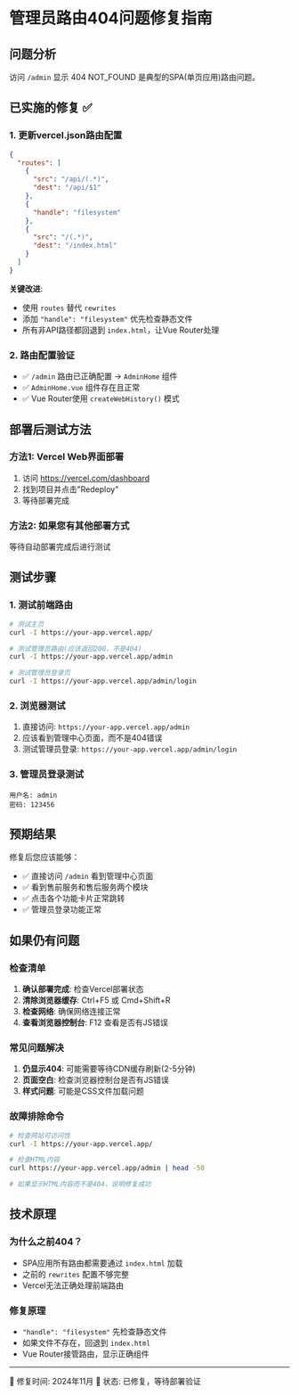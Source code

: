 # 管理员路由404问题修复指南

## 问题分析
访问 `/admin` 显示 404 NOT_FOUND 是典型的SPA(单页应用)路由问题。

## 已实施的修复 ✅

### 1. 更新vercel.json路由配置
```json
{
  "routes": [
    {
      "src": "/api/(.*)",
      "dest": "/api/$1"
    },
    {
      "handle": "filesystem"
    },
    {
      "src": "/(.*)",
      "dest": "/index.html"
    }
  ]
}
```

**关键改进**:
- 使用 `routes` 替代 `rewrites` 
- 添加 `"handle": "filesystem"` 优先检查静态文件
- 所有非API路径都回退到 `index.html`，让Vue Router处理

### 2. 路由配置验证
- ✅ `/admin` 路由已正确配置 → `AdminHome` 组件
- ✅ `AdminHome.vue` 组件存在且正常
- ✅ Vue Router使用 `createWebHistory()` 模式

## 部署后测试方法

### 方法1: Vercel Web界面部署
1. 访问 https://vercel.com/dashboard
2. 找到项目并点击"Redeploy"
3. 等待部署完成

### 方法2: 如果您有其他部署方式
等待自动部署完成后进行测试

## 测试步骤

### 1. 测试前端路由
```bash
# 测试主页
curl -I https://your-app.vercel.app/

# 测试管理员路由(应该返回200，不是404)
curl -I https://your-app.vercel.app/admin

# 测试管理员登录页
curl -I https://your-app.vercel.app/admin/login
```

### 2. 浏览器测试
1. 直接访问: `https://your-app.vercel.app/admin`
2. 应该看到管理中心页面，而不是404错误
3. 测试管理员登录: `https://your-app.vercel.app/admin/login`

### 3. 管理员登录测试
```
用户名: admin
密码: 123456
```

## 预期结果

修复后您应该能够：
- ✅ 直接访问 `/admin` 看到管理中心页面
- ✅ 看到售前服务和售后服务两个模块
- ✅ 点击各个功能卡片正常跳转
- ✅ 管理员登录功能正常

## 如果仍有问题

### 检查清单
1. **确认部署完成**: 检查Vercel部署状态
2. **清除浏览器缓存**: Ctrl+F5 或 Cmd+Shift+R
3. **检查网络**: 确保网络连接正常
4. **查看浏览器控制台**: F12 查看是否有JS错误

### 常见问题解决
1. **仍显示404**: 可能需要等待CDN缓存刷新(2-5分钟)
2. **页面空白**: 检查浏览器控制台是否有JS错误
3. **样式问题**: 可能是CSS文件加载问题

### 故障排除命令
```bash
# 检查网站可访问性
curl -I https://your-app.vercel.app/

# 检查HTML内容
curl https://your-app.vercel.app/admin | head -50

# 如果显示HTML内容而不是404，说明修复成功
```

## 技术原理

### 为什么之前404？
- SPA应用所有路由都需要通过 `index.html` 加载
- 之前的 `rewrites` 配置不够完整
- Vercel无法正确处理前端路由

### 修复原理
- `"handle": "filesystem"` 先检查静态文件
- 如果文件不存在，回退到 `index.html` 
- Vue Router接管路由，显示正确组件

---
📅 修复时间: 2024年11月
🔧 状态: 已修复，等待部署验证 